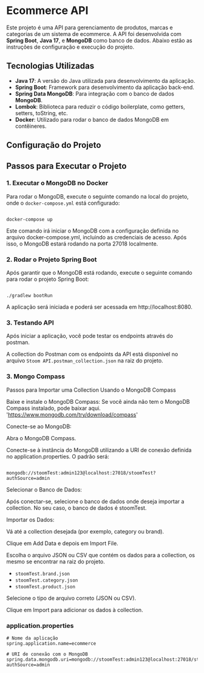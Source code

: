# **Ecommerce API**

Este projeto é uma API para gerenciamento de produtos, marcas e categorias de um sistema de ecommerce. A API foi desenvolvida com **Spring Boot**, **Java 17**, e **MongoDB** como banco de dados. Abaixo estão as instruções de configuração e execução do projeto.

## **Tecnologias Utilizadas**

- **Java 17**: A versão do Java utilizada para desenvolvimento da aplicação.
- **Spring Boot**: Framework para desenvolvimento da aplicação back-end.
- **Spring Data MongoDB**: Para integração com o banco de dados **MongoDB**.
- **Lombok**: Biblioteca para reduzir o código boilerplate, como getters, setters, toString, etc.
- **Docker**: Utilizado para rodar o banco de dados MongoDB em contêineres.

## **Configuração do Projeto**

## **Passos para Executar o Projeto**

### 1. **Executar o MongoDB no Docker**

Para rodar o MongoDB, execute o seguinte comando na local do projeto, onde o `docker-compose.yml` está configurado:

````

docker-compose up

````

Este comando irá iniciar o MongoDB com a configuração definida no arquivo docker-compose.yml, incluindo as credenciais de acesso. Após isso, o MongoDB estará rodando na porta 27018 localmente.

### 2. **Rodar o Projeto Spring Boot**

Após garantir que o MongoDB está rodando, execute o seguinte comando para rodar o projeto Spring Boot:


````

./gradlew bootRun

````

A aplicação será iniciada e poderá ser acessada em http://localhost:8080.

### 3. **Testando API**


Após iniciar a aplicação, você pode testar os endpoints através do postman.

A collection do Postman com os endpoints da API está disponível no arquivo `Stoom API.postman_collection.json` na raiz do projeto.

### 3. **Mongo Compass**

Passos para Importar uma Collection Usando o MongoDB Compass

Baixe e instale o MongoDB Compass: Se você ainda não tem o MongoDB Compass instalado, pode baixar aqui. 'https://www.mongodb.com/try/download/compass'

Conecte-se ao MongoDB:

Abra o MongoDB Compass.

Conecte-se à instância do MongoDB utilizando a URI de conexão definida no application.properties. O padrão será:


````

mongodb://stoomTest:admin123@localhost:27018/stoomTest?authSource=admin

````

Selecionar o Banco de Dados:

Após conectar-se, selecione o banco de dados onde deseja importar a collection. No seu caso, o banco de dados é stoomTest.

Importar os Dados:

Vá até a collection desejada (por exemplo, category ou brand).

Clique em Add Data e depois em Import File.

Escolha o arquivo JSON ou CSV que contém os dados para a collection, os mesmo se encontrar na raiz do projeto.
- `stoomTest.brand.json`
- `stoomTest.category.json`
- `stoomTest.product.json`

Selecione o tipo de arquivo correto (JSON ou CSV).

Clique em Import para adicionar os dados à collection.

### **application.properties**
```properties
# Nome da aplicação
spring.application.name=ecommerce

# URI de conexão com o MongoDB
spring.data.mongodb.uri=mongodb://stoomTest:admin123@localhost:27018/stoomTest?authSource=admin
```